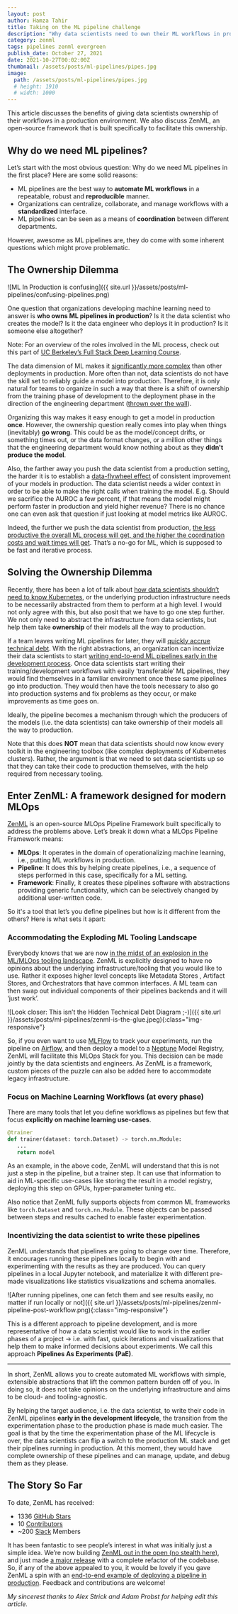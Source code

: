 ```yaml
---
layout: post
author: Hamza Tahir
title: Taking on the ML pipeline challenge
description: "Why data scientists need to own their ML workflows in production."
category: zenml
tags: pipelines zenml evergreen
publish_date: October 27, 2021
date: 2021-10-27T00:02:00Z
thumbnail: /assets/posts/ml-pipelines/pipes.jpg
image:
  path: /assets/posts/ml-pipelines/pipes.jpg
  # height: 1910
  # width: 1000
---
```


This article discusses the benefits of giving data scientists ownership of their
workflows in a production environment. We also discuss ZenML, an open-source
framework that is built specifically to facilitate this ownership.

## Why do we need ML pipelines?

Let’s start with the most obvious question: Why do we need ML pipelines in the
first place? Here are some solid reasons:

- ML pipelines are the best way to **automate ML workflows** in a repeatable,
  robust and **reproducible** manner.
- Organizations can centralize, collaborate, and manage workflows with a
  **standardized** interface.
- ML pipelines can be seen as a means of **coordination** between different
  departments.

However, awesome as ML pipelines are, they do come with some inherent questions
which might prove problematic.

## The Ownership Dilemma

![ML In Production is confusing]({{ site.url }}/assets/posts/ml-pipelines/confusing-pipelines.png)

One question that organizations developing machine learning need to answer is
**who owns ML pipelines in production**? Is it the data scientist who creates
the model? Is it the data engineer who deploys it in production? Is it someone
else altogether?

Note: For an overview of the roles involved in the ML process, check out this
part of
[UC Berkeley’s Full Stack Deep Learning Course](https://fall2019.fullstackdeeplearning.com/course-content/ml-teams/roles).

The data dimension of ML makes it
[significantly more complex](https://research.google/pubs/pub46555/) than other
deployments in production. More often than not, data scientists do not have the
skill set to reliably guide a model into production. Therefore, it is only
natural for teams to organize in such a way that there is a shift of ownership
from the training phase of development to the deployment phase in the direction
of the engineering department
([thrown over the wall](https://wiki.c2.com/?ThrownOverTheWall)).

Organizing this way makes it easy enough to get a model in production **once**.
However, the ownership question really comes into play when things (inevitably)
**go wrong**. This could be as the model/concept drifts, or something times out,
or the data format changes, or a million other things that the engineering
department would know nothing about as they **didn't produce the model**.

Also, the farther away you push the data scientist from a production setting,
the harder it is to establish a
[data-flywheel effect](https://blog.modyo.com/posts/data-flywheel-scaling-a-world-class-data-strategy)
of consistent improvement of your models in production. The data scientist needs
a wider context in order to be able to make the right calls when training the
model. E.g. Should we sacrifice the AUROC a few percent, if that means the model
might perform faster in production and yield higher revenue? There is no chance
one can even ask that question if just looking at model metrics like AUROC.

Indeed, the further we push the data scientist from production,
[the less productive the overall ML process will get, and the higher the coordination costs and wait times will get](https://multithreaded.stitchfix.com/blog/2019/03/11/FullStackDS-Generalists/#back-1).
That’s a no-go for ML, which is supposed to be fast and iterative process.

## Solving the Ownership Dilemma

Recently, there has been a lot of talk about
[how data scientists shouldn’t need to know Kubernetes](https://huyenchip.com/2021/09/13/data-science-infrastructure.html),
or the underlying production infrastructure needs to be necessarily abstracted
from them to perform at a high level. I would not only agree with this, but also
posit that we have to go one step further. We not only need to abstract the
infrastructure from data scientists, but help them take **ownership** of their
models all the way to production.

If a team leaves writing ML pipelines for later, they will
[quickly accrue technical debt](https://towardsdatascience.com/avoiding-technical-debt-with-ml-pipelines-3e5b6e0c1c93?source=your_stories_page-------------------------------------&gi=9118ab490b18).
With the right abstractions, an organization can incentivize their data
scientists to start
[writing end-to-end ML pipelines early in the development process](https://towardsdatascience.com/why-ml-should-be-written-as-pipelines-from-the-get-go-b2d95003f998).
Once data scientists start writing their training/development workflows with
easily ‘transferable’ ML pipelines, they would find themselves in a familiar
environment once these same pipelines go into production. They would then have
the tools necessary to also go into production systems and fix problems as they
occur, or make improvements as time goes on.

Ideally, the pipeline becomes a mechanism through which the producers of the
models (i.e. the data scientists) can take ownership of their models all the way
to production.

Note that this does **NOT** mean that data scientists should now know every
toolkit in the engineering toolbox (like complex deployments of Kubernetes
clusters). Rather, the argument is that we need to set data scientists up so
that they can take their code to production themselves, with the help required
from necessary tooling.

## Enter ZenML: A framework designed for modern MLOps

[ZenML](https://github.com/zenml-io/zenml) is an open-source MLOps Pipeline
Framework built specifically to address the problems above. Let’s break it down
what a MLOps Pipeline Framework means:

- **MLOps**: It operates in the domain of operationalizing machine learning,
  i.e., putting ML workflows in production.
- **Pipeline**: It does this by helping create pipelines, i.e., a sequence of
  steps performed in this case, specifically for a ML setting.
- **Framework**: Finally, it creates these pipelines software with abstractions
  providing generic functionality, which can be selectively changed by
  additional user-written code.

So it's a tool that let’s you define pipelines but how is it different from the
others? Here is what sets it apart:

### Accommodating the Exploding ML Tooling Landscape

Everybody knows that we are now
[in the midst of an explosion in the ML/MLOps tooling landscape](https://huyenchip.com/2020/06/22/mlops.html).
ZenML is explicitly designed to have no opinions about the underlying
infrastructure/tooling that you would like to use. Rather it exposes higher
level concepts like Metadata Stores , Artifact Stores, and Orchestrators that
have common interfaces. A ML team can then swap out individual components of
their pipelines backends and it will ‘just work’.

![Look closer: This isn’t the Hidden Technical Debt Diagram ;-)]({{ site.url }}/assets/posts/ml-pipelines/zenml-is-the-glue.jpeg){:class="img-responsive"}

So, if you even want to use [MLFlow](https://mlflow.org/) to track your
experiments, run the pipeline on [Airflow](https://airflow.apache.org/), and
then deploy a model to a [Neptune](https://neptune.ai/) Model Registry, ZenML
will facilitate this MLOps Stack for you. This decision can be made jointly by
the data scientists and engineers. As ZenML is a framework, custom pieces of the
puzzle can also be added here to accommodate legacy infrastructure.

### Focus on Machine Learning Workflows (at every phase)

There are many tools that let you define workflows as pipelines but few that
focus **explicitly on machine learning use-cases**.

```python
@trainer
def trainer(dataset: torch.Dataset) -> torch.nn.Module:
   ...
   return model
```

As an example, in the above code, ZenML will understand that this is not just a
step in the pipeline, but a trainer step. It can use that information to aid in
ML-specific use-cases like storing the result in a model registry, deploying
this step on GPUs, hyper-parameter tuning etc.

Also notice that ZenML fully supports objects from common ML frameworks like
`torch.Dataset` and `torch.nn.Module`. These objects can be passed between steps
and results cached to enable faster experimentation.

### Incentivizing the data scientist to write these pipelines

ZenML understands that pipelines are going to change over time. Therefore, it
encourages running these pipelines locally to begin with and experimenting with
the results as they are produced. You can query pipelines in a local Jupyter
notebook, and materialize it with different pre-made visualizations like
statistics visualizations and schema anomalies.

![After running pipelines, one can fetch them and see results easily, no matter if run locally or not]({{ site.url }}/assets/posts/ml-pipelines/zenml-pipeline-post-workflow.png){:class="img-responsive"}

This is a different approach to pipeline development, and is more representative
of how a data scientist would like to work in the earlier phases of a project →
i.e. with fast, quick iterations and visualizations that help them to make
informed decisions about experiments. We call this approach **Pipelines As
Experiments (PaE)**.

---

In short, ZenML allows you to create automated ML workflows with simple,
extensible abstractions that lift the common pattern burden off of you. In doing
so, it does not take opinions on the underlying infrastructure and aims to be
cloud- and tooling-agnostic.

By helping the target audience, i.e. the data scientist, to write their code in
ZenML pipelines **early in the development lifecycle**, the transition from the
experimentation phase to the production phase is made much easier. The goal is
that by the time the experimentation phase of the ML lifecycle is over, the data
scientists can flip a switch to the production ML stack and get their pipelines
running in production. At this moment, they would have complete ownership of
these pipelines and can manage, update, and debug them as they please.

## The Story So Far

To date, ZenML has received:

- 1336 [GitHub Stars](https://github.com/zenml-io/zenml)
- 10 [Contributors](https://github.com/zenml-io/zenml/graphs/contributors)
- ~200 [Slack](https://zenml.io/slack-invite) Members

It has been fantastic to see people’s interest in what was initially just a
simple idea. We’re now building
[ZenML out in the open (no stealth here)](https://zenml.io/newsletter), and just
made [a major release](https://github.com/zenml-io/zenml/releases) with a
complete refactor of the codebase. So, if any of the above appealed to you, it
would be lovely if you gave ZenML a spin with an
[end-to-end example of deploying a pipeline in production](https://docs.zenml.io/v/0.5.7/guides/functional-api).
Feedback and contributions are welcome!

_My sincerest thanks to Alex Strick and Adam Probst for helping edit this
article._
